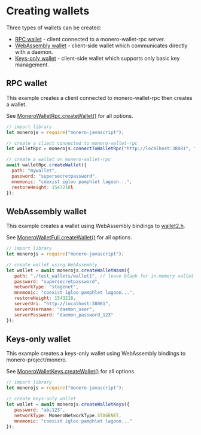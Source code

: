 # Creating wallets

Three types of wallets can be created:

* [RPC wallet](#rpc-wallet) - client connected to a monero-wallet-rpc server.
* [WebAssembly wallet](#webassembly-wallet) - client-side wallet which communicates directly with a daemon.
* [Keys-only wallet](#keys-only-wallet) - client-side wallet which supports only basic key management.

## RPC wallet

This example creates a client connected to monero-wallet-rpc then creates a wallet.

See [MoneroWalletRpc.createWallet()](https://moneroecosystem.org/monero-javascript/MoneroWalletRpc.html#createWallet) for all options.

```javascript
// import library
let monerojs = require("monero-javascript");

// create a client connected to monero-wallet-rpc
let walletRpc = monerojs.connectToWalletRpc("http://localhost:38081", "superuser", "abctesting123");

// create a wallet on monero-wallet-rpc
await walletRpc.createWallet({
  path: "mywallet",
  password: "supersecretpassword",
  mnemonic: "coexist igloo pamphlet lagoon...",
  restoreHeight: 1543218l
}); 
```

## WebAssembly wallet

This example creates a wallet using WebAssembly bindings to [wallet2.h](https://github.com/monero-project/monero/blob/master/src/wallet/wallet2.h).

See [MoneroWalletFull.createWallet()](https://moneroecosystem.org/monero-javascript/MoneroWalletFull.html#createWallet) for all options.

```javascript
// import library
let monerojs = require("monero-javascript");

// create wallet using WebAssembly
let wallet = await monerojs.createWalletWasm({
   path: "./test_wallets/wallet1", // leave blank for in-memory wallet
   password: "supersecretpassword",
   networkType: "stagenet",
   mnemonic: "coexist igloo pamphlet lagoon...",
   restoreHeight: 1543218,
   serverUri: "http://localhost:38081",
   serverUsername: "daemon_user",
   serverPassword: "daemon_password_123"
});
```

## Keys-only wallet

This example creates a keys-only wallet using WebAssembly bindings to monero-project/monero.

See [MoneroWalletKeys.createWallet()](https://moneroecosystem.org/monero-javascript/MoneroWalletKeys.html#createWallet) for all options.

```javascript
// import library
let monerojs = require("monero-javascript");

// create keys-only wallet
let wallet = await monerojs.createWalletKeys({
   password: "abc123",
   networkType: MoneroNetworkType.STAGENET,
   mnemonic: "coexist igloo pamphlet lagoon..."
});
```